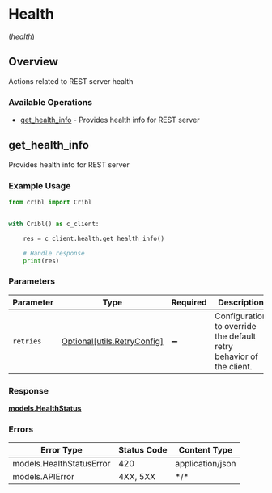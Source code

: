 # Health
(*health*)

## Overview

Actions related to REST server health

### Available Operations

* [get_health_info](#get_health_info) - Provides health info for REST server

## get_health_info

Provides health info for REST server

### Example Usage

```python
from cribl import Cribl


with Cribl() as c_client:

    res = c_client.health.get_health_info()

    # Handle response
    print(res)

```

### Parameters

| Parameter                                                           | Type                                                                | Required                                                            | Description                                                         |
| ------------------------------------------------------------------- | ------------------------------------------------------------------- | ------------------------------------------------------------------- | ------------------------------------------------------------------- |
| `retries`                                                           | [Optional[utils.RetryConfig]](../../models/utils/retryconfig.md)    | :heavy_minus_sign:                                                  | Configuration to override the default retry behavior of the client. |

### Response

**[models.HealthStatus](../../models/healthstatus.md)**

### Errors

| Error Type               | Status Code              | Content Type             |
| ------------------------ | ------------------------ | ------------------------ |
| models.HealthStatusError | 420                      | application/json         |
| models.APIError          | 4XX, 5XX                 | \*/\*                    |